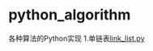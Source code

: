 # python_algorithm
各种算法的Python实现
1.单链表[link_list.py](https://github.com/zxyzqs/python_algorithm/blob/master/link_list.py)

